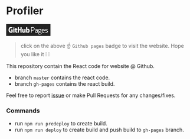# Profiler

[![Github-pages](src/images/github_pages.png)](https://omkarnath1123.github.io/Profiler/)

<!-- [![Trello](src/images/trello.png)]() -->

> click on the above :point_up: `Github pages` badge to visit the website. Hope you like it :grey_exclamation: :grey_exclamation:

This repository contain the React code for website @ Github.

- branch `master` contains the react code.
- branch `gh-pages` contains the react build.

Feel free to report [issue](https://github.com/omkarnath1123/Profiler/issues) or make Pull Requests for any changes/fixes.

### Commands

- run `npm run predeploy` to create build.
- run `npm run deploy` to create build and push build to `gh-pages` branch.
